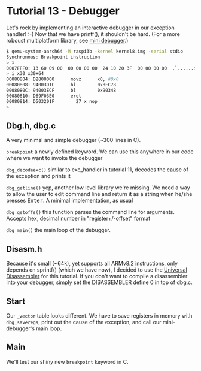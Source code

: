 Tutorial 13 - Debugger
======================

Let's rock by implementing an interactive debugger in our exception handler! :-) Now that we have printf(), it
shouldn't be hard. (For a more roboust multiplatform library, see [mini debugger](https://gitlab.com/bztsrc/minidbg).)

```sh
$ qemu-system-aarch64 -M raspi3b -kernel kernel8.img -serial stdio
Synchronous: Breakpoint instruction
> x
0007FFF0: 13 60 09 00  00 00 00 00  24 10 20 3F  00 00 00 00  .`......$. ?....
> i x30 x30+64
00080804: D2800000      movz      x0, #0x0
00080808: 94003D1C      bl        0x8FC78
0008080C: 94003ECF      bl        0x90348
00080810: D69F03E0      eret
00080814: D503201F        27 x nop
>
```

Dbg.h, dbg.c
------------

A very minimal and simple debugger (~300 lines in C).

`breakpoint` a newly defined keyword. We can use this anywhere in our code where we want to invoke the debugger

`dbg_decodeexc()` similar to exc_handler in tutorial 11, decodes the cause of the exception and prints it

`dbg_getline()` yep, another low level library we're missing. We need a way to allow the user to edit command line
and return it as a string when he/she presses <kbd>Enter</kbd>. A minimal implementation, as usual

`dbg_getoffs()` this function parses the command line for arguments. Accepts hex, decimal number in
"register+/-offset" format

`dbg_main()` the main loop of the debugger.

Disasm.h
--------

Because it's small (~64k), yet supports all ARMv8.2 instructions, only depends on sprintf() (which we have now), I decided to
use the [Universal Disassembler](https://gitlab.com/bztsrc/udisasm) for this tutorial. If you don't want to
compile a disassembler into your debugger, simply set the DISASSEMBLER define 0 in top of dbg.c.

Start
-----

Our `_vector` table looks different. We have to save registers in memory with `dbg_saveregs`, print out
the cause of the exception, and call our mini-debugger's main loop.

Main
----

We'll test our shiny new `breakpoint` keyword in C.
